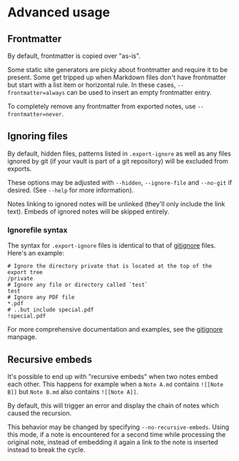 # Advanced usage

## Frontmatter

By default, frontmatter is copied over "as-is".

Some static site generators are picky about frontmatter and require it to be present.
Some get tripped up when Markdown files don't have frontmatter but start with a list item or horizontal rule.
In these cases, `--frontmatter=always` can be used to insert an empty frontmatter entry.

To completely remove any frontmatter from exported notes, use `--frontmatter=never`.

## Ignoring files

By default, hidden files, patterns listed in `.export-ignore` as well as any files ignored by git (if your vault is part of a git repository) will be excluded from exports.

These options may be adjusted with `--hidden`, `--ignore-file` and `--no-git` if desired.
(See `--help` for more information).

Notes linking to ignored notes will be unlinked (they'll only include the link text).
Embeds of ignored notes will be skipped entirely.

### Ignorefile syntax

The syntax for `.export-ignore` files is identical to that of [gitignore] files.
Here's an example:

```
# Ignore the directory private that is located at the top of the export tree
/private
# Ignore any file or directory called `test`
test
# Ignore any PDF file
*.pdf
# ..but include special.pdf
!special.pdf
```

For more comprehensive documentation and examples, see the [gitignore] manpage.

## Recursive embeds

It's possible to end up with "recursive embeds" when two notes embed each other.
This happens for example when a `Note A.md` contains `![[Note B]]` but `Note B.md` also contains `![[Note A]]`.

By default, this will trigger an error and display the chain of notes which caused the recursion.

This behavior may be changed by specifying `--no-recursive-embeds`.
Using this mode, if a note is encountered for a second time while processing the original note, instead of embedding it again a link to the note is inserted instead to break the cycle.

[gitignore]: https://git-scm.com/docs/gitignore
